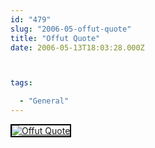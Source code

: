 ```yaml
---
id: "479"
slug: "2006-05-offut-quote"
title: "Offut Quote"
date: 2006-05-13T18:03:28.000Z



tags:

  - "General"
---
```

<div class="sqs-html-content">
  <div style="float: left; margin-right: 10px; margin-bottom: 10px;"> <a href="http://www.flickr.com/photos/mclazarus/145781808/" title="Offut Quote"><img src="http://static.flickr.com/46/145781808_6ec5826507_m.jpg" alt="Offut Quote" style="border: solid 2px #000000;" /></a>
</div>
<p><br clear="all" /></p>
</div>

